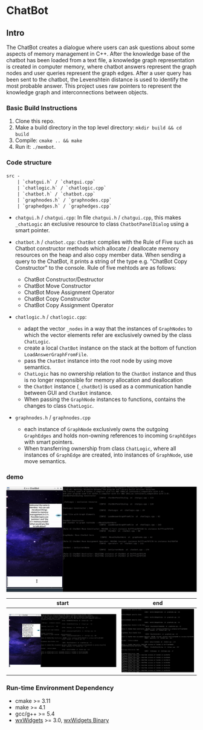 # ChatBot

## Intro
The ChatBot creates a dialogue where users can ask questions about some aspects of memory management in C++. After the knowledge base of the chatbot has been loaded from a text file, a knowledge graph representation is created in computer memory, where chatbot answers represent the graph nodes and user queries represent the graph edges. After a user query has been sent to the chatbot, the Levenshtein distance is used to identify the most probable answer. This project uses raw pointers to represent the knowledge graph and interconnections between objects.

### Basic Build Instructions
1. Clone this repo.
2. Make a build directory in the top level directory: `mkdir build && cd build`
3. Compile: `cmake .. && make`
4. Run it: `./membot`.


### Code structure
```
src -
    | `chatgui.h` / `chatgui.cpp`
    | `chatlogic.h` / `chatlogic.cpp` 
    | `chatbot.h` / `chatbot.cpp`
    | `graphnodes.h` / `graphnodes.cpp`
    | `graphedges.h` / `graphedges.cpp`
```
* `chatgui.h` / `chatgui.cpp`:  In file `chatgui.h` / `chatgui.cpp`, this makes `_chatLogic` an exclusive resource to class `ChatbotPanelDialog` using a smart pointer.
* `chatbot.h` / `chatbot.cpp`:  `ChatBot` complies with the Rule of Five such as Chatbot constructor methods which allocate / deallocate memory resources on the heap and also copy member data. When sending a query to the ChatBot, it prints a string of the type e.g. "ChatBot Copy Constructor" to the console. Rule of five mehtods are as follows:
    * ChatBot Constructor/Destructor
    * ChatBot Move Constructor
    * ChatBot Move Assignment Operator
    * ChatBot Copy Constructor 
    * ChatBot Copy Assignment Operator
* `chatlogic.h` / `chatlogic.cpp`: 
    * adapt the vector `_nodes` in a way that the instances of `GraphNodes` to which the vector elements refer are exclusively owned by the class `ChatLogic`. 
    * create a local `ChatBot` instance on the stack at the bottom of function `LoadAnswerGraphFromFile`. 
    * pass the `ChatBot` instance into the root node by using move semantics. 
    * `ChatLogic` has no ownership relation to the `ChatBot` instance and thus is no longer responsible for memory allocation and deallocation
    * the `ChatBot` instance (`_chatBot`) is used as a communication handle between GUI and `ChatBot` instance. 
    * When passing the `GraphNode` instances to functions, contains the changes to class `ChatLogic`. 

* `graphnodes.h` / `graphnodes.cpp`
    * each instance of `GraphNode` exclusively owns the outgoing `GraphEdges` and holds non-owning references to incoming `GraphEdges` with smart pointers.
    * When transferring ownership from class `ChatLogic`, where all instances of `GraphEdge` are created, into instances of `GraphNode`, use move semantics. 

### demo 
![demo](chatbot_demo.gif)

| start | end | 
|--|--|
| <img src="images/chatbot_demo1.png" width="600" /> | <img src="images/chatbot_demo2.png" width="400" />  |

### Run-time Environment Dependency
* cmake >= 3.11
* make >= 4.1
* gcc/g++ >= 5.4
* [wxWidgets](https://wiki.wxwidgets.org/Install) >= 3.0, [wxWidgets Binary](https://wiki.codelite.org/pmwiki.php/Main/WxWidgets30Binaries#toc2)
